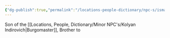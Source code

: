 ```yaml
---
{"dg-publish":true,"permalink":"/locations-people-dictionary/npc-s/ismark-the-lesser/","tags":["NPC"]}
---
```


Son of the [[Locations, People, Dictionary/Minor NPC's/Kolyan Indirovich\|Burgomaster]], Brother to
